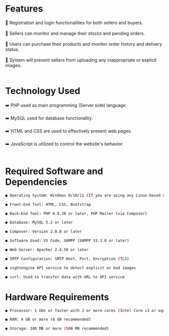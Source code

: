 # Features
  🌟 Registration and login functionalities for both sellers and buyers. <br><br>
  🌟 Sellers can monitor and manage their stocks and pending orders. <br><br>
  🌟 Users can purchase their products and monitor order history and delivery status. <br><br>
  🌟 System will prevent sellers from uploading any inappropriate or explicit images. <br><br>

# Technology Used
  ➡️ PHP used as main programming (Server side) language. <br><br>
  ➡️ MySQL used for database functionality. <br><br>
  ➡️ HTML and CSS are used to effectively present web pages. <br><br>
  ➡️ JavaScript is utilized to control the website's behavior. <br><br>
  

# Required Software and Dependencies
```sh
● Operating System: Windows 8/10/11 (If you are using any Linux-based operating system, you may need to modify the codebase as necessary)

● Front-End Tool: HTML, CSS, Bootstrap

● Back-End Tool: PHP 8.0.30 or later, PHP Mailer (via Composer)

● Database: MySQL 5.2 or later

● Composer: Version 2.8.8 or later

● Software Used: VS Code, XAMPP (XAMPP V3.3.0 or later)

● Web-Server: Apache/ 2.4.58 or later

● SMTP Configuration: SMTP Host, Port, Encryption (TLS)

● sightengine API service to detect explicit or bad images

● curl: Used to transfer data with URL to API service
```

# Hardware Requirements
```sh
● Processor: 1 GHz or faster with 2 or more cores (Intel Core i3 or equivalent)

● RAM: 4 GB or more (8 GB recommended)

● Storage: 100 MB or more (500 MB recommended)
```
